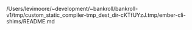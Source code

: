 /Users/levimoore/~development/~bankroll/bankroll-v1/tmp/custom_static_compiler-tmp_dest_dir-cKTfUYzJ.tmp/ember-cli-shims/README.md
